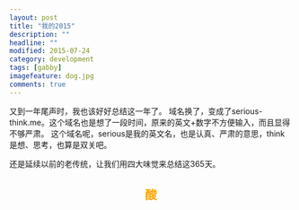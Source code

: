 ```yaml
---
layout: post
title: "我的2015"
description: ""
headline: ""
modified: 2015-07-24
category: development
tags: [gabby]
imagefeature: dog.jpg
comments: true
---
```


又到一年尾声时，我也该好好总结这一年了。
域名换了，变成了serious-think.me。这个域名也是想了一段时间，原来的英文+数字不方便输入，而且显得不够严肃。
这个域名呢，serious是我的英文名，也是认真、严肃的意思，think是想、思考，也算是双关吧。

还是延续以前的老传统，让我们用四大味觉来总结这365天。

<h2 style="text-align: center;">
  <span style="color:#ffa500;">酸</span>
</h2>


